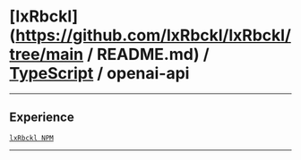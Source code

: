 # [lxRbckl](https://github.com/lxRbckl/lxRbckl/tree/main / README.md) / [TypeScript](https://github.com/lxRbckl/lxRbckl/tree/main/TypeScript) / openai-api

---

## Experience
[`lxRbckl NPM`](https://github.com/lxRbckl/lxRbckl/blob/NPM/README.md)

---

